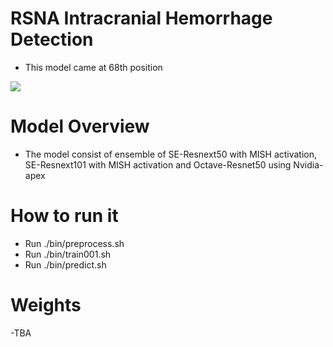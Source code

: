 # RSNA Intracranial Hemorrhage Detection

- This model came at 68th position

![](images/kaggle.png)
 	
# Model Overview

- The model consist of ensemble of SE-Resnext50 with MISH activation, SE-Resnext101 with MISH activation and Octave-Resnet50 using Nvidia-apex

# How to run it

- Run ./bin/preprocess.sh
- Run ./bin/train001.sh
- Run ./bin/predict.sh

# Weights

-TBA
